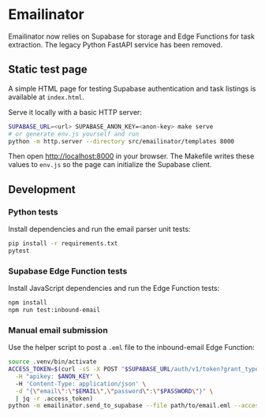 # Emailinator

Emailinator now relies on Supabase for storage and Edge Functions for task extraction. The legacy Python FastAPI service has been removed.

## Static test page

A simple HTML page for testing Supabase authentication and task listings is available at `index.html`.

Serve it locally with a basic HTTP server:

```bash
SUPABASE_URL=<url> SUPABASE_ANON_KEY=<anon-key> make serve
# or generate env.js yourself and run
python -m http.server --directory src/emailinator/templates 8000
```

Then open [http://localhost:8000](http://localhost:8000) in your browser.
The Makefile writes these values to `env.js` so the page can initialize the Supabase client.

## Development

### Python tests

Install dependencies and run the email parser unit tests:

```bash
pip install -r requirements.txt
pytest
```

### Supabase Edge Function tests

Install JavaScript dependencies and run the Edge Function tests:

```bash
npm install
npm run test:inbound-email
```

### Manual email submission

Use the helper script to post a `.eml` file to the inbound-email Edge Function:

```bash
source .venv/bin/activate
ACCESS_TOKEN=$(curl -sS -X POST "$SUPABASE_URL/auth/v1/token?grant_type=password" \
  -H "apikey: $ANON_KEY" \                                                          
  -H 'Content-Type: application/json' \
  -d "{\"email\":\"$EMAIL\",\"password\":\"$PASSWORD\"}" \
  | jq -r .access_token)   
python -m emailinator.send_to_supabase --file path/to/email.eml --access-token "$ACCESS_TOKEN" --url "$SUPABASE_URL/functions/v1/inbound-email"
```


